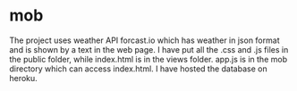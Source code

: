 mob
===
The project uses weather API forcast.io which has weather in json format and is shown by a text in the web page. I have put all the .css and .js files in the public folder, while index.html is in the views folder. app.js is in the mob directory which can access index.html. I have hosted the database on heroku.
